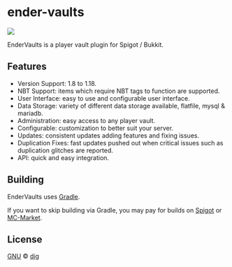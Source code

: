 # ender-vaults

[![](https://img.shields.io/github/license/dig/ender-vaults.svg)](LICENSE)

EnderVaults is a player vault plugin for Spigot / Bukkit.

## Features

 - Version Support: 1.8 to 1.18.
 - NBT Support: items which require NBT tags to function are supported.
 - User Interface: easy to use and configurable user interface.
 - Data Storage: variety of different data storage available, flatfile, mysql & mariadb.
 - Administration: easy access to any player vault.
 - Configurable: customization to better suit your server.
 - Updates: consistent updates adding features and fixing issues.
 - Duplication Fixes: fast updates pushed out when critical issues such as duplication glitches are reported.
 - API: quick and easy integration.

## Building

EnderVaults uses [Gradle](https://gradle.org/).

If you want to skip building via Gradle, you may pay for builds on [Spigot](https://www.spigotmc.org/resources/endervaults-player-vaults-alternative.10307/) or [MC-Market](https://www.mc-market.org/resources/16723/).

## License

[GNU](LICENSE) &copy; [dig](https://github.com/dig)

